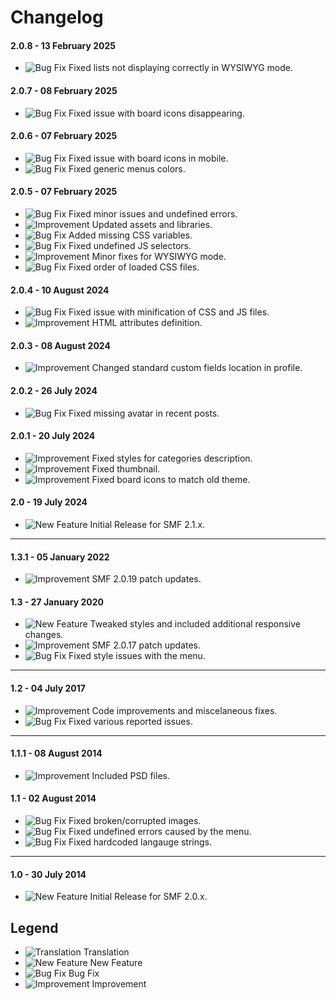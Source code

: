 # Changelog

#### 2.0.8 - 13 February 2025
- ![Bug Fix](https://smftricks.com/assets/changelog/bug--minus.png) Fixed lists not displaying correctly in WYSIWYG mode.

#### 2.0.7 - 08 February 2025
- ![Bug Fix](https://smftricks.com/assets/changelog/bug--minus.png) Fixed issue with board icons disappearing.

#### 2.0.6 - 07 February 2025
- ![Bug Fix](https://smftricks.com/assets/changelog/bug--minus.png) Fixed issue with board icons in mobile.
- ![Bug Fix](https://smftricks.com/assets/changelog/bug--minus.png) Fixed generic menus colors.

#### 2.0.5 - 07 February 2025
- ![Bug Fix](https://smftricks.com/assets/changelog/bug--minus.png) Fixed minor issues and undefined errors.
- ![Improvement](https://smftricks.com/assets/changelog/tag--pencil.png) Updated assets and libraries.
- ![Bug Fix](https://smftricks.com/assets/changelog/bug--minus.png) Added missing CSS variables.
- ![Bug Fix](https://smftricks.com/assets/changelog/bug--minus.png) Fixed undefined JS selectors.
- ![Improvement](https://smftricks.com/assets/changelog/tag--pencil.png) Minor fixes for WYSIWYG mode.
- ![Bug Fix](https://smftricks.com/assets/changelog/bug--minus.png) Fixed order of loaded CSS files.

#### 2.0.4 - 10 August 2024
- ![Bug Fix](https://smftricks.com/assets/changelog/bug--minus.png) Fixed issue with minification of CSS and JS files.
- ![Improvement](https://smftricks.com/assets/changelog/tag--pencil.png) HTML attributes definition.

#### 2.0.3 - 08 August 2024
- ![Improvement](https://smftricks.com/assets/changelog/tag--pencil.png) Changed standard custom fields location in profile.

#### 2.0.2 - 26 July 2024
- ![Bug Fix](https://smftricks.com/assets/changelog/bug--minus.png) Fixed missing avatar in recent posts.

#### 2.0.1 - 20 July 2024
- ![Improvement](https://smftricks.com/assets/changelog/tag--pencil.png) Fixed styles for categories description.
- ![Improvement](https://smftricks.com/assets/changelog/tag--pencil.png) Fixed thumbnail.
- ![Improvement](https://smftricks.com/assets/changelog/tag--pencil.png) Fixed board icons to match old theme.

#### 2.0 - 19 July 2024
- ![New Feature](https://smftricks.com/assets/changelog/tag--plus.png) Initial Release for SMF 2.1.x.
---
#### 1.3.1 - 05 January 2022
- ![Improvement](https://smftricks.com/assets/changelog/tag--pencil.png) SMF 2.0.19 patch updates.

####  1.3 - 27 January 2020
- ![New Feature](https://smftricks.com/assets/changelog/tag--plus.png) Tweaked styles and included additional responsive changes.
- ![Improvement](https://smftricks.com/assets/changelog/tag--pencil.png) SMF 2.0.17 patch updates.
- ![Bug Fix](https://smftricks.com/assets/changelog/bug--minus.png) Fixed style issues with the menu.
---
#### 1.2 - 04 July 2017
- ![Improvement](https://smftricks.com/assets/changelog/tag--pencil.png) Code improvements and miscelaneous fixes.
- ![Bug Fix](https://smftricks.com/assets/changelog/bug--minus.png) Fixed various reported issues.
---
#### 1.1.1 - 08 August 2014
- ![Improvement](https://smftricks.com/assets/changelog/tag--pencil.png) Included PSD files.

#### 1.1 - 02 August 2014
- ![Bug Fix](https://smftricks.com/assets/changelog/bug--minus.png) Fixed broken/corrupted images.
- ![Bug Fix](https://smftricks.com/assets/changelog/bug--minus.png) Fixed undefined errors caused by the menu.
- ![Bug Fix](https://smftricks.com/assets/changelog/bug--minus.png) Fixed hardcoded langauge strings.
---
#### 1.0 - 30 July 2014
- ![New Feature](https://smftricks.com/assets/changelog/tag--plus.png) Initial Release for SMF 2.0.x.

## Legend
- ![Translation](https://smftricks.com/assets/changelog/language.png) Translation
- ![New Feature](https://smftricks.com/assets/changelog/tag--plus.png) New Feature
- ![Bug Fix](https://smftricks.com/assets/changelog/bug--minus.png) Bug Fix
- ![Improvement](https://smftricks.com/assets/changelog/tag--pencil.png) Improvement